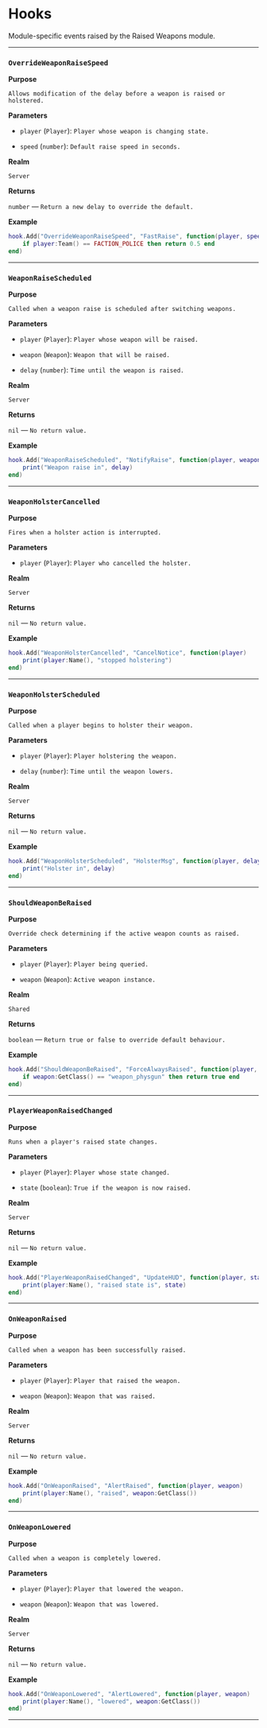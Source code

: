 # Hooks

Module-specific events raised by the Raised Weapons module.

---

### `OverrideWeaponRaiseSpeed`

**Purpose**

`Allows modification of the delay before a weapon is raised or holstered.`

**Parameters**

* `player` (`Player`): `Player whose weapon is changing state.`

* `speed` (`number`): `Default raise speed in seconds.`

**Realm**

`Server`

**Returns**

`number` — `Return a new delay to override the default.`

**Example**

```lua
hook.Add("OverrideWeaponRaiseSpeed", "FastRaise", function(player, speed)
    if player:Team() == FACTION_POLICE then return 0.5 end
end)
```

---

### `WeaponRaiseScheduled`

**Purpose**

`Called when a weapon raise is scheduled after switching weapons.`

**Parameters**

* `player` (`Player`): `Player whose weapon will be raised.`

* `weapon` (`Weapon`): `Weapon that will be raised.`

* `delay` (`number`): `Time until the weapon is raised.`

**Realm**

`Server`

**Returns**

`nil` — `No return value.`

**Example**

```lua
hook.Add("WeaponRaiseScheduled", "NotifyRaise", function(player, weapon, delay)
    print("Weapon raise in", delay)
end)
```

---

### `WeaponHolsterCancelled`

**Purpose**

`Fires when a holster action is interrupted.`

**Parameters**

* `player` (`Player`): `Player who cancelled the holster.`

**Realm**

`Server`

**Returns**

`nil` — `No return value.`

**Example**

```lua
hook.Add("WeaponHolsterCancelled", "CancelNotice", function(player)
    print(player:Name(), "stopped holstering")
end)
```

---

### `WeaponHolsterScheduled`

**Purpose**

`Called when a player begins to holster their weapon.`

**Parameters**

* `player` (`Player`): `Player holstering the weapon.`

* `delay` (`number`): `Time until the weapon lowers.`

**Realm**

`Server`

**Returns**

`nil` — `No return value.`

**Example**

```lua
hook.Add("WeaponHolsterScheduled", "HolsterMsg", function(player, delay)
    print("Holster in", delay)
end)
```

---

### `ShouldWeaponBeRaised`

**Purpose**

`Override check determining if the active weapon counts as raised.`

**Parameters**

* `player` (`Player`): `Player being queried.`

* `weapon` (`Weapon`): `Active weapon instance.`

**Realm**

`Shared`

**Returns**

`boolean` — `Return true or false to override default behaviour.`

**Example**

```lua
hook.Add("ShouldWeaponBeRaised", "ForceAlwaysRaised", function(player, weapon)
    if weapon:GetClass() == "weapon_physgun" then return true end
end)
```

---

### `PlayerWeaponRaisedChanged`

**Purpose**

`Runs when a player's raised state changes.`

**Parameters**

* `player` (`Player`): `Player whose state changed.`

* `state` (`boolean`): `True if the weapon is now raised.`

**Realm**

`Server`

**Returns**

`nil` — `No return value.`

**Example**

```lua
hook.Add("PlayerWeaponRaisedChanged", "UpdateHUD", function(player, state)
    print(player:Name(), "raised state is", state)
end)
```

---

### `OnWeaponRaised`

**Purpose**

`Called when a weapon has been successfully raised.`

**Parameters**

* `player` (`Player`): `Player that raised the weapon.`

* `weapon` (`Weapon`): `Weapon that was raised.`

**Realm**

`Server`

**Returns**

`nil` — `No return value.`

**Example**

```lua
hook.Add("OnWeaponRaised", "AlertRaised", function(player, weapon)
    print(player:Name(), "raised", weapon:GetClass())
end)
```

---

### `OnWeaponLowered`

**Purpose**

`Called when a weapon is completely lowered.`

**Parameters**

* `player` (`Player`): `Player that lowered the weapon.`

* `weapon` (`Weapon`): `Weapon that was lowered.`

**Realm**

`Server`

**Returns**

`nil` — `No return value.`

**Example**

```lua
hook.Add("OnWeaponLowered", "AlertLowered", function(player, weapon)
    print(player:Name(), "lowered", weapon:GetClass())
end)
```

---

